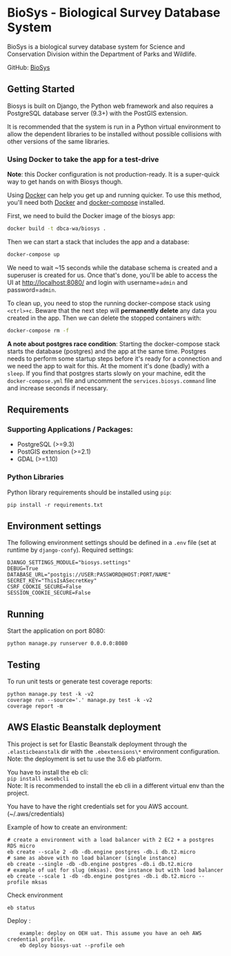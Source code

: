 # BioSys - Biological Survey Database System #

BioSys is a biological survey database system for Science and
Conservation Division within the Department of Parks and Wildlife.

GitHub:
[BioSys](https://github.com/parksandwildlife/biosys)

## Getting Started

Biosys is built on Django, the Python web framework and also requires a PostgreSQL database server
(9.3+) with the PostGIS extension.

It is recommended that the system is run in a Python virtual environment to allow the dependent
libraries to be installed without possible collisions with other versions of the same libraries.

### Using Docker to take the app for a test-drive

**Note**: this Docker configuration is not production-ready. It is a super-quick way to get hands on with Biosys though.

Using [Docker](http://docker.com/) can help you get up and running quicker. To use this method, you'll need both [Docker](https://docs.docker.com/install/) and [docker-compose](https://docs.docker.com/compose/) installed.

First, we need to build the Docker image of the biosys app:
```bash
docker build -t dbca-wa/biosys .
```

Then we can start a stack that includes the app and a database:
```bash
docker-compose up
```

We need to wait ~15 seconds while the database schema is created and a superuser is created for us. Once that's done, you'll be able to access the UI at [http://localhost:8080/]() and login with username=`admin` and password=`admin`.

To clean up, you need to stop the running docker-compose stack using `<ctrl>+c`. Beware that the next step will **permanently delete** any data you created in the app. Then we can delete the stopped containers with:
```bash
docker-compose rm -f
```

**A note about postgres race condition**: Starting the docker-compose stack starts the database (postgres) and the app at the same time. Postgres needs to perform some startup steps before it's ready for a connection and we need the app to wait for this. At the moment it's done (badly) with a `sleep`. If you find that postgres starts slowly on your machine, edit the `docker-compose.yml` file and uncomment the `services.biosys.command` line and increase seconds if necessary.

## Requirements

### Supporting Applications / Packages:

- PostgreSQL (>=9.3)
- PostGIS extension (>=2.1)
- GDAL (>=1.10)

### Python Libraries

Python library requirements should be installed using `pip`:

`pip install -r requirements.txt`

## Environment settings

The following environment settings should be defined in a `.env` file
(set at runtime by `django-confy`). Required settings:

    DJANGO_SETTINGS_MODULE="biosys.settings"
    DEBUG=True
    DATABASE_URL="postgis://USER:PASSWORD@HOST:PORT/NAME"
    SECRET_KEY="ThisIsASecretKey"
    CSRF_COOKIE_SECURE=False
    SESSION_COOKIE_SECURE=False

## Running

Start the application on port 8080:

`python manage.py runserver 0.0.0.0:8080`

## Testing

To run unit tests or generate test coverage reports:

    python manage.py test -k -v2
    coverage run --source='.' manage.py test -k -v2
    coverage report -m

## AWS Elastic Beanstalk deployment

This project is set for Elastic Beanstalk deployment through the `.elasticbeanstalk` dir with the `.ebextensions\*` environment configuration.
Note: the deployment is set tu use the 3.6 eb platform.  

You have to install the eb cli:  
`pip install awsebcli`  
Note: It is recommended to install the eb cli in a different virtual env than the project.

You have to have the right credentials set for you AWS account. (~/.aws/credentials)

Example of how to create an environment:

    # create a environment with a load balancer with 2 EC2 + a postgres RDS micro
    eb create --scale 2 -db -db.engine postgres -db.i db.t2.micro
    # same as above with no load balancer (single instance)
    eb create --single -db -db.engine postgres -db.i db.t2.micro
    # example of uat for slug (mksas). One instance but with load balancer
    eb create --scale 1 -db -db.engine postgres -db.i db.t2.micro --profile mksas
    
Check environment
    
    eb status
    
Deploy :
    
        example: deploy on OEH uat. This assume you have an oeh AWS credential profile. 
        eb deploy biosys-uat --profile oeh 
    
     